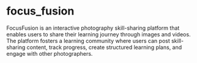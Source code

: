 # focus_fusion
FocusFusion is an interactive photography skill-sharing platform that enables users to share their learning journey through images and videos. The platform fosters a learning community where users can post skill-sharing content, track progress, create structured learning plans, and engage with other photographers.
